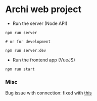 # Archi web project

- Run the server (Node API)

```
npm run server

# or for development

npm run server:dev
```

- Run the frontend app (VueJS)

```
npm run start
```

### Misc

Bug issue with connection: fixed with [this](https://stackoverflow.com/questions/50093144/mysql-8-0-client-does-not-support-authentication-protocol-requested-by-server/53382070)
